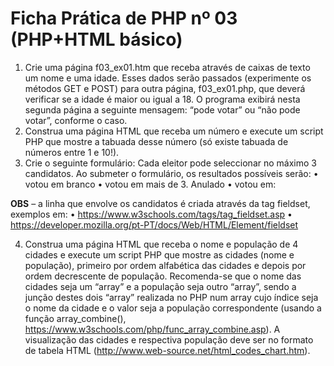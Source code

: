 # Ficha Prática de PHP nº 03 (PHP+HTML básico)

1. Crie uma página f03_ex01.htm que receba através de caixas de texto um nome e uma idade. Esses dados serão passados (experimente os métodos GET e POST) para outra página, f03_ex01.php, que deverá verificar se a idade é maior ou igual a 18. O programa exibirá nesta segunda página a seguinte mensagem: <nome> “pode votar”
ou <nome> “não pode votar”, conforme o caso.
2. Construa uma página HTML que receba um número e execute um script PHP que mostre a tabuada desse número (só existe tabuada de números entre 1 e 10!).
3. Crie o seguinte formulário: Cada eleitor pode seleccionar no máximo 3 candidatos. Ao submeter o formulário, os resultados possíveis serão:
  • <nome do eleitor> votou em branco
  • <nome do eleitor> votou em mais de 3. Anulado
  • <nome do eleitor> votou em: <lista de eleitos>

**OBS** – a linha que envolve os candidatos é criada através da tag fieldset, exemplos em:
  • https://www.w3schools.com/tags/tag_fieldset.asp
  • https://developer.mozilla.org/pt-PT/docs/Web/HTML/Element/fieldset

4. Construa uma página HTML que receba o nome e população de 4 cidades e execute um script PHP que mostre as cidades (nome e população), primeiro por ordem  alfabética das cidades e depois por ordem decrescente de população. Recomenda-se que o nome das cidades seja um “array” e a população seja outro “array”, sendo a junção destes dois “array” realizada no PHP num array cujo índice seja o nome da cidade e o valor seja a população correspondente (usando a função array_combine(), https://www.w3schools.com/php/func_array_combine.asp). A visualização das cidades e respectiva população deve ser no formato de tabela HTML (http://www.web-source.net/html_codes_chart.htm).
